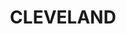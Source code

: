 ---
lastmod: '2025-04-06T06:05:20+00:00'
latitude: -34.50180824
layout: suburb
longitude: 150.7714948
postcode: '2530'
state: NSW
title: CLEVELAND
url: /nsw/cleveland/
---